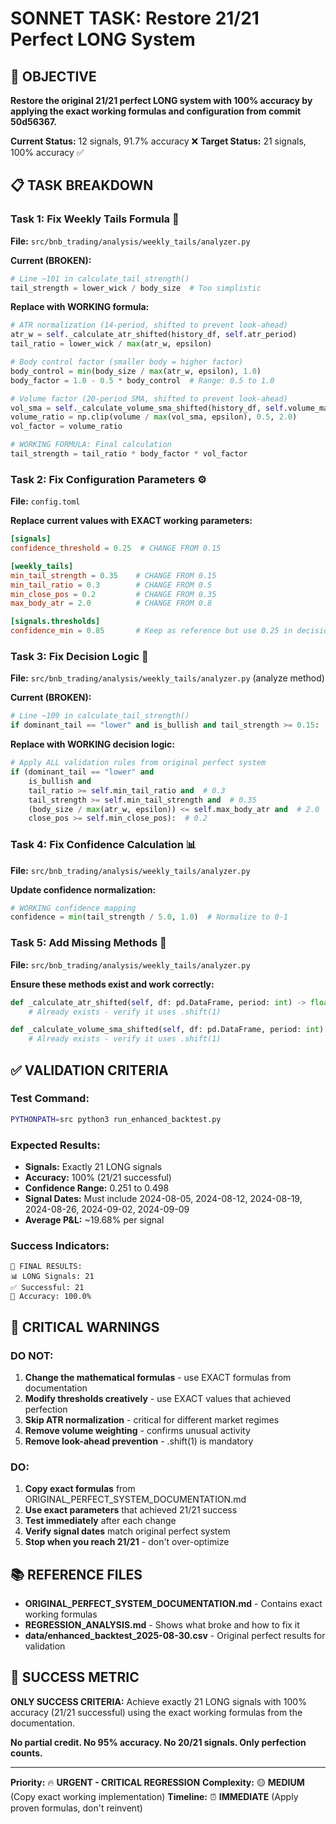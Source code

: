 # SONNET TASK: Restore 21/21 Perfect LONG System

## 🎯 OBJECTIVE

**Restore the original 21/21 perfect LONG system with 100% accuracy by applying the exact working formulas and configuration from commit 50d56367.**

**Current Status:** 12 signals, 91.7% accuracy ❌
**Target Status:** 21 signals, 100% accuracy ✅

## 📋 TASK BREAKDOWN

### **Task 1: Fix Weekly Tails Formula** 🔧

**File:** `src/bnb_trading/analysis/weekly_tails/analyzer.py`

**Current (BROKEN):**

```python
# Line ~101 in calculate_tail_strength()
tail_strength = lower_wick / body_size  # Too simplistic
```

**Replace with WORKING formula:**

```python
# ATR normalization (14-period, shifted to prevent look-ahead)
atr_w = self._calculate_atr_shifted(history_df, self.atr_period)
tail_ratio = lower_wick / max(atr_w, epsilon)

# Body control factor (smaller body = higher factor)
body_control = min(body_size / max(atr_w, epsilon), 1.0)
body_factor = 1.0 - 0.5 * body_control  # Range: 0.5 to 1.0

# Volume factor (20-period SMA, shifted to prevent look-ahead)
vol_sma = self._calculate_volume_sma_shifted(history_df, self.volume_ma_period)
volume_ratio = np.clip(volume / max(vol_sma, epsilon), 0.5, 2.0)
vol_factor = volume_ratio

# WORKING FORMULA: Final calculation
tail_strength = tail_ratio * body_factor * vol_factor
```

### **Task 2: Fix Configuration Parameters** ⚙️

**File:** `config.toml`

**Replace current values with EXACT working parameters:**

```toml
[signals]
confidence_threshold = 0.25  # CHANGE FROM 0.15

[weekly_tails]
min_tail_strength = 0.35    # CHANGE FROM 0.15
min_tail_ratio = 0.3        # CHANGE FROM 0.5
min_close_pos = 0.2         # CHANGE FROM 0.35
max_body_atr = 2.0          # CHANGE FROM 0.8

[signals.thresholds]
confidence_min = 0.85       # Keep as reference but use 0.25 in decision logic
```

### **Task 3: Fix Decision Logic** 🧠

**File:** `src/bnb_trading/analysis/weekly_tails/analyzer.py` (analyze method)

**Current (BROKEN):**

```python
# Line ~109 in calculate_tail_strength()
if dominant_tail == "lower" and is_bullish and tail_strength >= 0.15:
```

**Replace with WORKING decision logic:**

```python
# Apply ALL validation rules from original perfect system
if (dominant_tail == "lower" and
    is_bullish and
    tail_ratio >= self.min_tail_ratio and  # 0.3
    tail_strength >= self.min_tail_strength and  # 0.35
    (body_size / max(atr_w, epsilon)) <= self.max_body_atr and  # 2.0
    close_pos >= self.min_close_pos):  # 0.2
```

### **Task 4: Fix Confidence Calculation** 📊

**File:** `src/bnb_trading/analysis/weekly_tails/analyzer.py`

**Update confidence normalization:**

```python
# WORKING confidence mapping
confidence = min(tail_strength / 5.0, 1.0)  # Normalize to 0-1
```

### **Task 5: Add Missing Methods** 🔧

**File:** `src/bnb_trading/analysis/weekly_tails/analyzer.py`

**Ensure these methods exist and work correctly:**

```python
def _calculate_atr_shifted(self, df: pd.DataFrame, period: int) -> float:
    # Already exists - verify it uses .shift(1)

def _calculate_volume_sma_shifted(self, df: pd.DataFrame, period: int) -> float:
    # Already exists - verify it uses .shift(1)
```

## ✅ VALIDATION CRITERIA

### **Test Command:**

```bash
PYTHONPATH=src python3 run_enhanced_backtest.py
```

### **Expected Results:**

-   **Signals:** Exactly 21 LONG signals
-   **Accuracy:** 100% (21/21 successful)
-   **Confidence Range:** 0.251 to 0.498
-   **Signal Dates:** Must include 2024-08-05, 2024-08-12, 2024-08-19, 2024-08-26, 2024-09-02, 2024-09-09
-   **Average P&L:** ~19.68% per signal

### **Success Indicators:**

```
🎯 FINAL RESULTS:
📊 LONG Signals: 21
✅ Successful: 21
🎯 Accuracy: 100.0%
```

## 🚨 CRITICAL WARNINGS

### **DO NOT:**

1. **Change the mathematical formulas** - use EXACT formulas from documentation
2. **Modify thresholds creatively** - use EXACT values that achieved perfection
3. **Skip ATR normalization** - critical for different market regimes
4. **Remove volume weighting** - confirms unusual activity
5. **Remove look-ahead prevention** - .shift(1) is mandatory

### **DO:**

1. **Copy exact formulas** from ORIGINAL_PERFECT_SYSTEM_DOCUMENTATION.md
2. **Use exact parameters** that achieved 21/21 success
3. **Test immediately** after each change
4. **Verify signal dates** match original perfect system
5. **Stop when you reach 21/21** - don't over-optimize

## 📚 REFERENCE FILES

-   **ORIGINAL_PERFECT_SYSTEM_DOCUMENTATION.md** - Contains exact working formulas
-   **REGRESSION_ANALYSIS.md** - Shows what broke and how to fix it
-   **data/enhanced_backtest_2025-08-30.csv** - Original perfect results for validation

## 🎯 SUCCESS METRIC

**ONLY SUCCESS CRITERIA:** Achieve exactly 21 LONG signals with 100% accuracy (21/21 successful) using the exact working formulas from the documentation.

**No partial credit. No 95% accuracy. No 20/21 signals. Only perfection counts.**

---

**Priority:** 🔥 **URGENT - CRITICAL REGRESSION**
**Complexity:** 🟡 **MEDIUM** (Copy exact working implementation)
**Timeline:** ⏰ **IMMEDIATE** (Apply proven formulas, don't reinvent)
